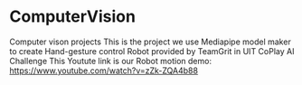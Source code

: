 # ComputerVision
Computer vison projects
This is the project we use Mediapipe model maker to create Hand-gesture control Robot provided by TeamGrit in UIT CoPlay AI Challenge
This Youtute link is our Robot motion demo: https://www.youtube.com/watch?v=zZk-ZQA4b88
